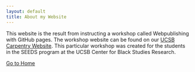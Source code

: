 ```yaml
---
layout: default
title: About my Website
---
```


This website is the result from instructing a workshop called Webpublishing with GitHub pages. The workshop website can be found on our [UCSB Carpentry Website](https://ucsbcarpentry.github.io/2022-01-31-ucsb-webpub-online/). This particular workshop was created for the students in the SEEDS program at the UCSB Center for Black Studies Research.

[Go to Home](index.md)
